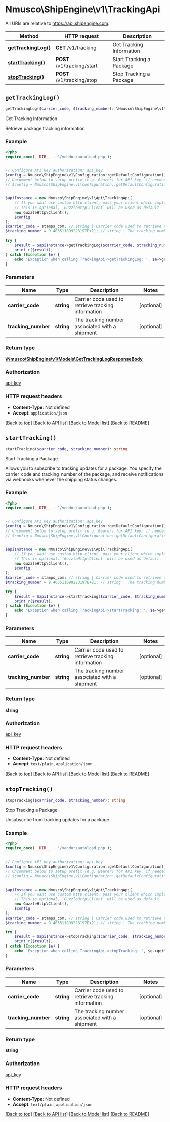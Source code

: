 # Nmusco\ShipEngine\v1\TrackingApi

All URIs are relative to https://api.shipengine.com.

Method | HTTP request | Description
------------- | ------------- | -------------
[**getTrackingLog()**](TrackingApi.md#getTrackingLog) | **GET** /v1/tracking | Get Tracking Information
[**startTracking()**](TrackingApi.md#startTracking) | **POST** /v1/tracking/start | Start Tracking a Package
[**stopTracking()**](TrackingApi.md#stopTracking) | **POST** /v1/tracking/stop | Stop Tracking a Package


## `getTrackingLog()`

```php
getTrackingLog($carrier_code, $tracking_number): \Nmusco\ShipEngine\v1\Models\GetTrackingLogResponseBody
```

Get Tracking Information

Retrieve package tracking information

### Example

```php
<?php
require_once(__DIR__ . '/vendor/autoload.php');


// Configure API key authorization: api_key
$config = Nmusco\ShipEngine\v1\Configuration::getDefaultConfiguration()->setApiKey('API-Key', 'YOUR_API_KEY');
// Uncomment below to setup prefix (e.g. Bearer) for API key, if needed
// $config = Nmusco\ShipEngine\v1\Configuration::getDefaultConfiguration()->setApiKeyPrefix('API-Key', 'Bearer');


$apiInstance = new Nmusco\ShipEngine\v1\Api\TrackingApi(
    // If you want use custom http client, pass your client which implements `GuzzleHttp\ClientInterface`.
    // This is optional, `GuzzleHttp\Client` will be used as default.
    new GuzzleHttp\Client(),
    $config
);
$carrier_code = stamps_com; // string | Carrier code used to retrieve tracking information
$tracking_number = 9.405511899223197E+21; // string | The tracking number associated with a shipment

try {
    $result = $apiInstance->getTrackingLog($carrier_code, $tracking_number);
    print_r($result);
} catch (Exception $e) {
    echo 'Exception when calling TrackingApi->getTrackingLog: ', $e->getMessage(), PHP_EOL;
}
```

### Parameters

Name | Type | Description  | Notes
------------- | ------------- | ------------- | -------------
 **carrier_code** | **string**| Carrier code used to retrieve tracking information | [optional]
 **tracking_number** | **string**| The tracking number associated with a shipment | [optional]

### Return type

[**\Nmusco\ShipEngine\v1\Models\GetTrackingLogResponseBody**](../Model/GetTrackingLogResponseBody.md)

### Authorization

[api_key](../../README.md#api_key)

### HTTP request headers

- **Content-Type**: Not defined
- **Accept**: `application/json`

[[Back to top]](#) [[Back to API list]](../../README.md#endpoints)
[[Back to Model list]](../../README.md#models)
[[Back to README]](../../README.md)

## `startTracking()`

```php
startTracking($carrier_code, $tracking_number): string
```

Start Tracking a Package

Allows you to subscribe to tracking updates for a package. You specify the carrier_code and tracking_number of the package, and receive notifications via webhooks whenever the shipping status changes.

### Example

```php
<?php
require_once(__DIR__ . '/vendor/autoload.php');


// Configure API key authorization: api_key
$config = Nmusco\ShipEngine\v1\Configuration::getDefaultConfiguration()->setApiKey('API-Key', 'YOUR_API_KEY');
// Uncomment below to setup prefix (e.g. Bearer) for API key, if needed
// $config = Nmusco\ShipEngine\v1\Configuration::getDefaultConfiguration()->setApiKeyPrefix('API-Key', 'Bearer');


$apiInstance = new Nmusco\ShipEngine\v1\Api\TrackingApi(
    // If you want use custom http client, pass your client which implements `GuzzleHttp\ClientInterface`.
    // This is optional, `GuzzleHttp\Client` will be used as default.
    new GuzzleHttp\Client(),
    $config
);
$carrier_code = stamps_com; // string | Carrier code used to retrieve tracking information
$tracking_number = 9.405511899223197E+21; // string | The tracking number associated with a shipment

try {
    $result = $apiInstance->startTracking($carrier_code, $tracking_number);
    print_r($result);
} catch (Exception $e) {
    echo 'Exception when calling TrackingApi->startTracking: ', $e->getMessage(), PHP_EOL;
}
```

### Parameters

Name | Type | Description  | Notes
------------- | ------------- | ------------- | -------------
 **carrier_code** | **string**| Carrier code used to retrieve tracking information | [optional]
 **tracking_number** | **string**| The tracking number associated with a shipment | [optional]

### Return type

**string**

### Authorization

[api_key](../../README.md#api_key)

### HTTP request headers

- **Content-Type**: Not defined
- **Accept**: `text/plain`, `application/json`

[[Back to top]](#) [[Back to API list]](../../README.md#endpoints)
[[Back to Model list]](../../README.md#models)
[[Back to README]](../../README.md)

## `stopTracking()`

```php
stopTracking($carrier_code, $tracking_number): string
```

Stop Tracking a Package

Unsubscribe from tracking updates for a package.

### Example

```php
<?php
require_once(__DIR__ . '/vendor/autoload.php');


// Configure API key authorization: api_key
$config = Nmusco\ShipEngine\v1\Configuration::getDefaultConfiguration()->setApiKey('API-Key', 'YOUR_API_KEY');
// Uncomment below to setup prefix (e.g. Bearer) for API key, if needed
// $config = Nmusco\ShipEngine\v1\Configuration::getDefaultConfiguration()->setApiKeyPrefix('API-Key', 'Bearer');


$apiInstance = new Nmusco\ShipEngine\v1\Api\TrackingApi(
    // If you want use custom http client, pass your client which implements `GuzzleHttp\ClientInterface`.
    // This is optional, `GuzzleHttp\Client` will be used as default.
    new GuzzleHttp\Client(),
    $config
);
$carrier_code = stamps_com; // string | Carrier code used to retrieve tracking information
$tracking_number = 9.405511899223197E+21; // string | The tracking number associated with a shipment

try {
    $result = $apiInstance->stopTracking($carrier_code, $tracking_number);
    print_r($result);
} catch (Exception $e) {
    echo 'Exception when calling TrackingApi->stopTracking: ', $e->getMessage(), PHP_EOL;
}
```

### Parameters

Name | Type | Description  | Notes
------------- | ------------- | ------------- | -------------
 **carrier_code** | **string**| Carrier code used to retrieve tracking information | [optional]
 **tracking_number** | **string**| The tracking number associated with a shipment | [optional]

### Return type

**string**

### Authorization

[api_key](../../README.md#api_key)

### HTTP request headers

- **Content-Type**: Not defined
- **Accept**: `text/plain`, `application/json`

[[Back to top]](#) [[Back to API list]](../../README.md#endpoints)
[[Back to Model list]](../../README.md#models)
[[Back to README]](../../README.md)

